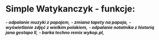 # Simple Watykanczyk - funkcje:

***- odpalanie muzyki z papajem,***
***- zmiana tapety na papaja,***
***- wyświetlanie zdjęć z wielkim polakiem,***
***- odpalanie notatnika z historią jana gestapo II,***
***- barka techno remix wykop.pl,***
